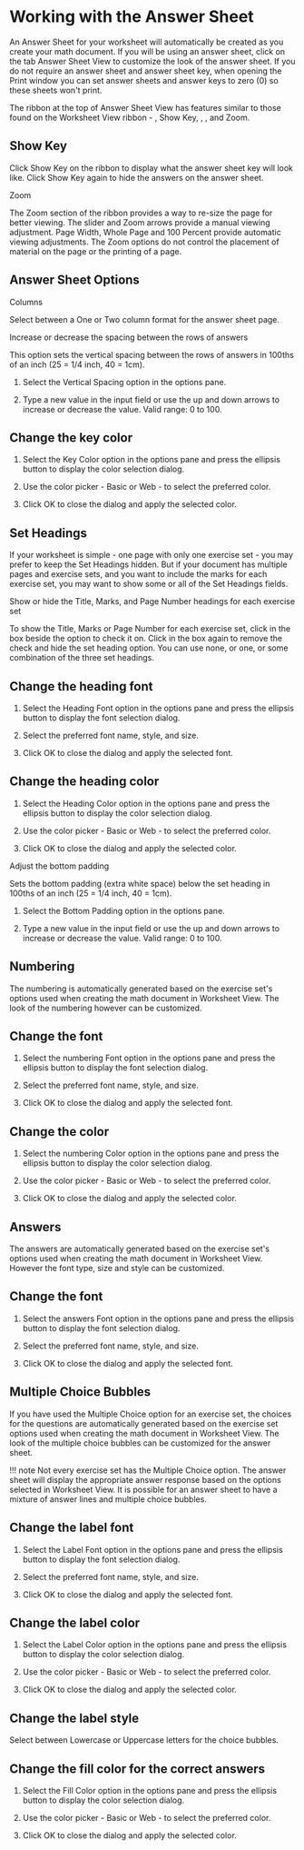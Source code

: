 # Working with the Answer Sheet

An Answer Sheet for your worksheet will automatically be created as you create your math document. If you will be using an answer sheet, click on the tab Answer Sheet View to customize the look of the answer sheet. If you do not require an answer sheet and answer sheet key, when opening the Print window you can set answer sheets and answer keys to zero (0) so these sheets won't print.

The ribbon at the top of Answer Sheet View has features similar to those found on the Worksheet View ribbon - , Show Key, , , and Zoom.

## Show Key

Click Show Key on the ribbon to display what the answer sheet key will look like. Click Show Key again to hide the answers on the answer sheet.

Zoom

The Zoom section of the ribbon provides a way to re-size the page for better viewing. The slider and Zoom arrows provide a manual viewing adjustment. Page Width, Whole Page and 100 Percent provide automatic viewing adjustments. The Zoom options do not control the placement of material on the page or the printing of a page.
## Answer Sheet Options
Columns

Select between a One or Two column format for the answer sheet page.

Increase or decrease the spacing between the rows of answers

This option sets the vertical spacing between the rows of answers in 100ths of an inch (25 = 1/4 inch, 40 = 1cm).

1. Select the Vertical Spacing option in the options pane.

2. Type a new value in the input field or use the up and down arrows to increase or decrease the value. Valid range: 0 to 100.

## Change the key color

1. Select the Key Color option in the options pane and press the ellipsis button to display the color selection dialog.

2. Use the color picker - Basic or Web - to select the preferred color.

3. Click OK to close the dialog and apply the selected color.
## Set Headings
If your worksheet is simple - one page with only one exercise set - you may prefer to keep the Set Headings hidden. But if your document has multiple pages and exercise sets, and you want to include the marks for each exercise set, you may want to show some or all of the Set Headings fields.

Show or hide the Title, Marks, and Page Number headings for each exercise set

To show the Title, Marks or Page Number for each exercise set, click in the box beside the option to check it on. Click in the box again to remove the check and hide the set heading option. You can use none, or one, or some combination of the three set headings.

## Change the heading font

1. Select the Heading Font option in the options pane and press the ellipsis button to display the font selection dialog.

2. Select the preferred font name, style, and size.

3. Click OK to close the dialog and apply the selected font.

## Change the heading color

1. Select the Heading Color option in the options pane and press the ellipsis button to display the color selection dialog.

2. Use the color picker - Basic or Web - to select the preferred color.

3. Click OK to close the dialog and apply the selected color.

Adjust the bottom padding

Sets the bottom padding (extra white space) below the set heading in 100ths of an inch (25 = 1/4 inch, 40 = 1cm).

1. Select the Bottom Padding option in the options pane.

2. Type a new value in the input field or use the up and down arrows to increase or decrease the value. Valid range: 0 to 100.
## Numbering
The numbering is automatically generated based on the exercise set's options used when creating the math document in Worksheet View. The look of the numbering however can be customized.

## Change the font

1. Select the numbering Font option in the options pane and press the ellipsis button to display the font selection dialog.

2. Select the preferred font name, style, and size.

3. Click OK to close the dialog and apply the selected font.

## Change the color

1. Select the numbering Color option in the options pane and press the ellipsis button to display the color selection dialog.

2. Use the color picker - Basic or Web - to select the preferred color.

3. Click OK to close the dialog and apply the selected color.
## Answers
The answers are automatically generated based on the exercise set's options used when creating the math document in Worksheet View. However the font type, size and style can be customized.

## Change the font

1. Select the answers Font option in the options pane and press the ellipsis button to display the font selection dialog.

2. Select the preferred font name, style, and size.

3. Click OK to close the dialog and apply the selected font.
## Multiple Choice Bubbles
If you have used the Multiple Choice option for an exercise set, the choices for the questions are automatically generated based on the exercise set options used when creating the math document in Worksheet View. The look of the multiple choice bubbles can be customized for the answer sheet.

!!! note
    Not every exercise set has the Multiple Choice option. The answer sheet will display the appropriate answer response based on the options selected in Worksheet View. It is possible for an answer sheet to have a mixture of answer lines and multiple choice bubbles.

## Change the label font

1. Select the Label Font option in the options pane and press the ellipsis button to display the font selection dialog.

2. Select the preferred font name, style, and size.

3. Click OK to close the dialog and apply the selected font.

## Change the label color

1. Select the Label Color option in the options pane and press the ellipsis button to display the color selection dialog.

2. Use the color picker - Basic or Web - to select the preferred color.

3. Click OK to close the dialog and apply the selected color.

## Change the label style

Select between Lowercase or Uppercase letters for the choice bubbles.

## Change the fill color for the correct answers

1. Select the Fill Color option in the options pane and press the ellipsis button to display the color selection dialog.

2. Use the color picker - Basic or Web - to select the preferred color.

3. Click OK to close the dialog and apply the selected color.
